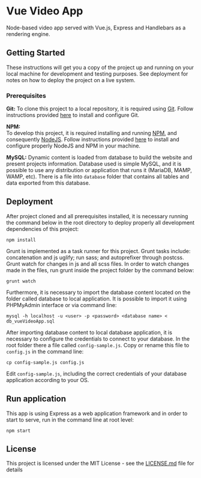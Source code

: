 # Vue Video App
Node-based video app served with Vue.js, Express and Handlebars as a rendering engine.

## Getting Started

These instructions will get you a copy of the project up and running on your local machine for development and testing purposes. See deployment for notes on how to deploy the project on a live system.

### Prerequisites

**Git:**
To clone this project to a local repository, it is required using [Git](https://git-scm.com/). Follow instructions provided [here](https://git-scm.com/downloads) to install and configure Git.

**NPM:**    
To develop this project, it is required installing and running [NPM](https://www.npmjs.com/), and consequently [NodeJS](https://nodejs.org/en/). Follow instructions provided [here](https://nodejs.org/en/download/) to install and configure properly NodeJS and NPM in your machine.

**MySQL:**
Dynamic content is loaded from database to build the website and present projects information. Database used is simple MySQL, and it is possible to use any distribution or application that runs it (MariaDB, MAMP, WAMP, etc). There is a file into <code>database</code> folder that contains all tables and data exported from this database.

## Deployment

After project cloned and all prerequisites installed, it is necessary running the command below in the root directory to deploy properly all development dependencies of this project:

```
npm install
```

Grunt is implemented as a task runner for this project. Grunt tasks include: concatenation and js uglify; run sass; and autoprefixer through postcss. Grunt watch for changes in js and all scss files. In order to watch changes made in the files, run grunt inside the project folder by the command below:

```
grunt watch
```

Furthermore, it is necessary to import the database content located on the folder called database to local application. It is possible to import it using PHPMyAdmin interface or via command line:

```
mysql -h localhost -u <user> -p <password> <database name> < db_vueVideoApp.sql
```

After importing database content to local database application, it is necessary to configure the credentials to connect to your database. In the root folder there a file called <code>config-sample.js</code>. Copy or rename this file to <code>config.js</code> in the command line:

```
cp config-sample.js config.js
```

Edit <code>config-sample.js</code>, including the correct credentials of your database application according to your OS.

## Run application

This app is using Express as a web application framework and in order to start to serve, run in the command line at root level:

```
npm start

```


## License

This project is licensed under the MIT License - see the [LICENSE.md](LICENSE.md) file for details
